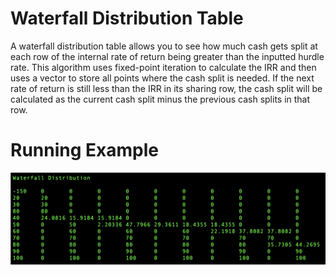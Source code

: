 # Waterfall Distribution Table

A waterfall distribution table allows you to see how much cash gets split at each row of the internal rate of return being greater than the inputted hurdle rate. This algorithm uses fixed-point iteration to calculate the IRR and then uses a vector to store all points where the cash split is needed. If the next rate of return is still less than the IRR in its sharing row, the cash split will be calculated as the current cash split minus the previous cash splits in that row.

# Running Example
![alt](https://github.com/marscolony2040/WaterfallDist/blob/main/img_run.png)
